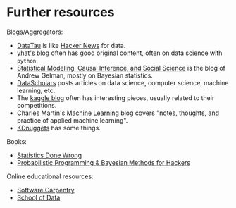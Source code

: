 # Further resources

Blogs/Aggregators:

 * [DataTau](http://www.datatau.com/) is like [Hacker News](https://news.ycombinator.com/) for data.
 * [yhat's blog](http://blog.yhathq.com/) often has good original content, often on data science with `python`.
 * [Statistical Modeling, Causal Inference, and Social Science](http://andrewgelman.com/) is the blog of Andrew Gelman, mostly on Bayesian statistics.
 * [DataScholars](http://datascholars.com/) posts articles on data science, computer science, machine learning, etc.
 * The [kaggle blog](http://blog.kaggle.com/) often has interesting pieces, usually related to their competitions.
 * Charles Martin's [Machine Learning](http://charlesmartin14.wordpress.com/) blog covers "notes, thoughts, and practice of applied machine learning".
 * [KDnuggets](http://www.kdnuggets.com/) has some things.

Books:

 * [Statistics Done Wrong](http://www.refsmmat.com/statistics/)
 * [Probabilistic Programming & Bayesian Methods for Hackers](http://camdavidsonpilon.github.io/Probabilistic-Programming-and-Bayesian-Methods-for-Hackers/)

Online educational resources:

 * [Software Carpentry](http://software-carpentry.org/)
 * [School of Data](http://schoolofdata.org/)
